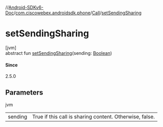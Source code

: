 //[Android-SDKv6-Doc](../../../index.md)/[com.ciscowebex.androidsdk.phone](../index.md)/[Call](index.md)/[setSendingSharing](set-sending-sharing.md)

# setSendingSharing

[jvm]\
abstract fun [setSendingSharing](set-sending-sharing.md)(sending: [Boolean](https://kotlinlang.org/api/latest/jvm/stdlib/kotlin/-boolean/index.html))

#### Since

2.5.0

## Parameters

jvm

| | |
|---|---|
| sending | True if this call is sharing content. Otherwise, false. |
